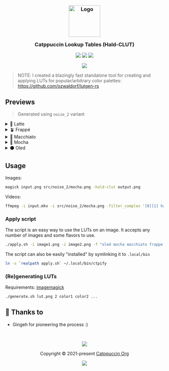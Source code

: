 <h3 align="center">
	<img src="https://raw.githubusercontent.com/catppuccin/catppuccin/main/assets/logos/exports/1544x1544_circle.png" width="100" alt="Logo"/><br/>
	<img src="https://raw.githubusercontent.com/catppuccin/catppuccin/main/assets/misc/transparent.png" height="30" width="0px"/>
	Catppuccin Lookup Tables (Hald-CLUT)
	<img src="https://raw.githubusercontent.com/catppuccin/catppuccin/main/assets/misc/transparent.png" height="30" width="0px"/>
</h3>

<p align="center">
	<a href="https://github.com/ozwaldorf/catppuccin-luts/stargazers"><img src="https://img.shields.io/github/stars/ozwaldorf/catppuccin-luts?colorA=363a4f&colorB=b7bdf8&style=for-the-badge"></a>
	<a href="https://github.com/ozwaldorf/catppuccin-luts/issues"><img src="https://img.shields.io/github/issues/ozwaldorf/catppuccin-luts?colorA=363a4f&colorB=f5a97f&style=for-the-badge"></a>
	<a href="https://github.com/ozwaldorf/catppuccin-luts/contributors"><img src="https://img.shields.io/github/contributors/ozwaldorf/catppuccin-luts?colorA=363a4f&colorB=a6da95&style=for-the-badge"></a>
</p>

<p align="center">
	<img src="examples/preview.png"/>
</p>

> NOTE: I created a blazingly fast standalone tool for creating and applying LUTs for popular/arbitrary color palettes: https://github.com/ozwaldorf/lutgen-rs

## Previews

> Generated using `noise_2` variant

<details>
<summary>🌻 Latte</summary>
<img src="examples/simon-berger-unsplash-latte.png"/>
</details>
<details>
<summary>🪴 Frappé</summary>
<img src="examples/simon-berger-unsplash-frappe.png"/>
</details>
<details>
<summary>🌺 Macchiato</summary>
<img src="examples/simon-berger-unsplash-macchiato.png"/>
</details>
<details>
<summary>🌿 Mocha</summary>
<img src="examples/simon-berger-unsplash-mocha.png"/>
</details>
<details>
<summary>⚫ Oled</summary>
<img src="examples/simon-berger-unsplash-oled.png"/>
</details>

## Usage

Images:

```bash
magick input.png src/noise_2/mocha.png -hald-clut output.png
```

Videos:

```bash
ffmpeg -i input.mkv -i src/noise_2/mocha.png -filter_complex '[0][1] haldclut' output.mp4
```

### Apply script

The script is an easy way to use the LUTs on an image. It accepts any number of images and some flavors to use.

```bash
./apply.sh -i image1.png -i image2.png -f "oled mocha macchiato frappe latte" 
```

The script can also be easily "installed" by symlinking it to `.local/bin`

```bash
ln -s `realpath apply.sh` ~/.local/bin/ctpify
```

### (Re)generating LUTs

Requirements: [imagemagick](https://imagemagick.org)

```bash
./generate.sh lut.png 2 color1 color2 ...
```

## 💝 Thanks to

- Gingeh for pioneering the process :)

&nbsp;

<p align="center">
	<img src="https://raw.githubusercontent.com/catppuccin/catppuccin/main/assets/footers/gray0_ctp_on_line.svg?sanitize=true" />
</p>

<p align="center">
	Copyright &copy; 2021-present <a href="https://github.com/catppuccin" target="_blank">Catppuccin Org</a>
</p>

<p align="center">
	<a href="https://github.com/catppuccin/catppuccin/blob/main/LICENSE"><img src="https://img.shields.io/static/v1.svg?style=for-the-badge&label=License&message=MIT&logoColor=d9e0ee&colorA=363a4f&colorB=b7bdf8"/></a>
</p>
